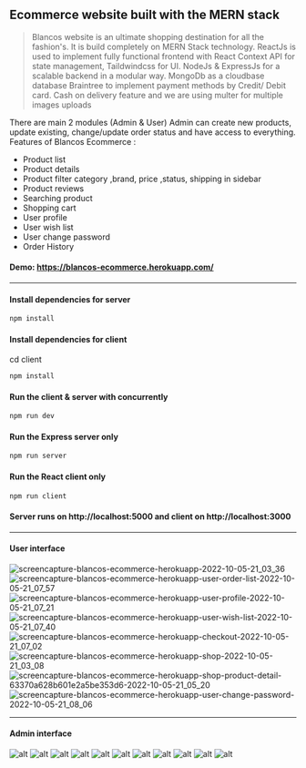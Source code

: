 ## Ecommerce website built with the MERN stack

> Blancos website is an ultimate shopping destination for all the fashion's. It is build completely on MERN Stack technology. ReactJs is used to implement fully functional frontend with React Context API for state management, Taildwindcss for UI. NodeJs & ExpressJs for a scalable backend in a modular way. MongoDb as a cloudbase database Braintree to implement payment methods by Credit/ Debit card. Cash on delivery feature and we are using multer for multiple images uploads

There are main 2 modules (Admin & User)
Admin can create new products, update existing, change/update order status and have access to everything.
Features of Blancos Ecommerce :

-  Product list
-  Product details
-  Product filter category ,brand, price ,status, shipping in sidebar
-  Product reviews
-  Searching product
-  Shopping cart
-  User profile
-  User wish list
-  User change password
-  Order History

#### Demo: https://blancos-ecommerce.herokuapp.com/

<hr/>

#### Install dependencies for server

```sh
npm install
```

#### Install dependencies for client

cd client

```sh
npm install
```

#### Run the client & server with concurrently

```sh
npm run dev
```

#### Run the Express server only

```sh
npm run server
```

#### Run the React client only

```sh
npm run client
```

#### Server runs on http://localhost:5000 and client on http://localhost:3000

<hr/>

#### User interface
![screencapture-blancos-ecommerce-herokuapp-2022-10-05-21_03_36](https://user-images.githubusercontent.com/78254137/194230032-af268680-bd3a-49c3-a011-5b4269a04c36.png)
![screencapture-blancos-ecommerce-herokuapp-user-order-list-2022-10-05-21_07_57](https://user-images.githubusercontent.com/78254137/194230113-b2921425-729c-4550-a84d-c9d5a4046642.png)
![screencapture-blancos-ecommerce-herokuapp-user-profile-2022-10-05-21_07_21](https://user-images.githubusercontent.com/78254137/194230118-cb02e7d3-13ea-4f0d-aa45-03a76a33dc81.png)
![screencapture-blancos-ecommerce-herokuapp-user-wish-list-2022-10-05-21_07_40](https://user-images.githubusercontent.com/78254137/194230123-8f37e16b-1ea8-40d0-ac7c-1c0ee69154c9.png)
![screencapture-blancos-ecommerce-herokuapp-checkout-2022-10-05-21_07_02](https://user-images.githubusercontent.com/78254137/194230094-4aa84891-e141-4bbf-ae9a-12cfc3ef4e11.png)
![screencapture-blancos-ecommerce-herokuapp-shop-2022-10-05-21_03_08](https://user-images.githubusercontent.com/78254137/194230099-4ad54c3b-34a1-42c6-967e-54e307df950c.png)
![screencapture-blancos-ecommerce-herokuapp-shop-product-detail-63370a628b601e2a5be353d6-2022-10-05-21_05_20](https://user-images.githubusercontent.com/78254137/194230105-6073c501-8a90-4f22-b6fd-183466df70d3.png)
![screencapture-blancos-ecommerce-herokuapp-user-change-password-2022-10-05-21_08_06](https://user-images.githubusercontent.com/78254137/194230109-e8cdd757-fcc6-41d5-bd3f-35547cecfcfd.png)



<hr/>

#### Admin interface

![alt](https://res.cloudinary.com/imkhanh/image/upload/v1664897361/blancos-ecommerce/A%CC%89nh_chu%CC%A3p_Ma%CC%80n_hi%CC%80nh_2022-10-04_lu%CC%81c_22.27.05_yeiazj.png)
![alt](https://res.cloudinary.com/imkhanh/image/upload/v1664897594/blancos-ecommerce/A%CC%89nh_chu%CC%A3p_Ma%CC%80n_hi%CC%80nh_2022-10-04_lu%CC%81c_22.31.13_ysdek7.png)
![alt](https://res.cloudinary.com/imkhanh/image/upload/v1664897594/blancos-ecommerce/A%CC%89nh_chu%CC%A3p_Ma%CC%80n_hi%CC%80nh_2022-10-04_lu%CC%81c_22.31.38_oqplid.png)
![alt](https://res.cloudinary.com/imkhanh/image/upload/v1664898213/blancos-ecommerce/A%CC%89nh_chu%CC%A3p_Ma%CC%80n_hi%CC%80nh_2022-10-04_lu%CC%81c_22.41.21_yous6d.png)
![alt](https://res.cloudinary.com/imkhanh/image/upload/v1664898214/blancos-ecommerce/A%CC%89nh_chu%CC%A3p_Ma%CC%80n_hi%CC%80nh_2022-10-04_lu%CC%81c_22.41.32_bmqohl.png)
![alt](https://res.cloudinary.com/imkhanh/image/upload/v1664898213/blancos-ecommerce/A%CC%89nh_chu%CC%A3p_Ma%CC%80n_hi%CC%80nh_2022-10-04_lu%CC%81c_22.41.40_o0ujmn.png)
![alt](https://res.cloudinary.com/imkhanh/image/upload/v1664898213/blancos-ecommerce/A%CC%89nh_chu%CC%A3p_Ma%CC%80n_hi%CC%80nh_2022-10-04_lu%CC%81c_22.41.48_mmu1qh.png)
![alt](https://res.cloudinary.com/imkhanh/image/upload/v1664898213/blancos-ecommerce/A%CC%89nh_chu%CC%A3p_Ma%CC%80n_hi%CC%80nh_2022-10-04_lu%CC%81c_22.42.02_zm3lrj.png)
![alt](https://res.cloudinary.com/imkhanh/image/upload/v1664898213/blancos-ecommerce/A%CC%89nh_chu%CC%A3p_Ma%CC%80n_hi%CC%80nh_2022-10-04_lu%CC%81c_22.42.08_btwgdd.png)
![alt](https://res.cloudinary.com/imkhanh/image/upload/v1664898214/blancos-ecommerce/A%CC%89nh_chu%CC%A3p_Ma%CC%80n_hi%CC%80nh_2022-10-04_lu%CC%81c_22.42.19_jypqx4.png)
![alt](https://res.cloudinary.com/imkhanh/image/upload/v1664898214/blancos-ecommerce/A%CC%89nh_chu%CC%A3p_Ma%CC%80n_hi%CC%80nh_2022-10-04_lu%CC%81c_22.42.30_lf1eyi.png)
